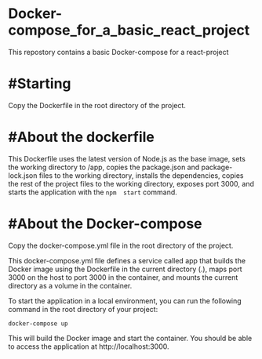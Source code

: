 # Docker-compose_for_a_basic_react_project
This repostory contains a basic Docker-compose for a react-project

# #Starting
Copy the Dockerfile in the root directory of the project.


# #About the dockerfile
This Dockerfile uses the latest version of Node.js as the base image, sets the working directory to  /app, copies the  package.json and  package-lock.json files to the working directory, installs the dependencies, copies the rest of the project files to the working directory, exposes port  3000, and starts the application with the  `npm  start` command.

# #About the Docker-compose 

Copy the  docker-compose.yml file in the root directory of the project.

This  docker-compose.yml file defines a service called  app that builds the Docker image using the Dockerfile in the current directory (.), maps port  3000 on the host to port  3000 in the container, and mounts the current directory as a volume in the container.  
  
To start the application in a local environment, you can run the following command in the root directory of your project:
 

`docker-compose up`

This will build the Docker image and start the container. You should be able to access the application at  http://localhost:3000.

